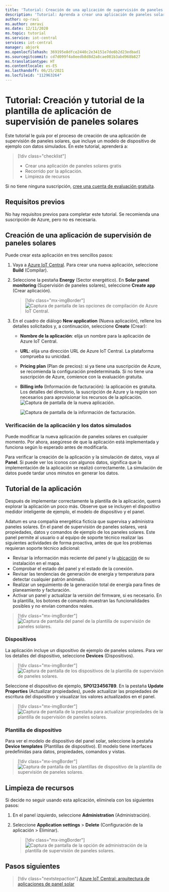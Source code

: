 ```yaml
---
title: 'Tutorial: Creación de una aplicación de supervisión de paneles solares con Azure IoT Central'
description: 'Tutorial: Aprenda a crear una aplicación de paneles solares mediante plantillas de aplicación de Azure IoT Central.'
author: op-ravi
ms.author: omravi
ms.date: 12/11/2020
ms.topic: tutorial
ms.service: iot-central
services: iot-central
manager: abjork
ms.openlocfilehash: 369195e8dfce2440c2e34151e7de6b2d23edbad1
ms.sourcegitcommit: cd7d099f4a8eedb8d8d2a8cae081b3abd968b827
ms.translationtype: HT
ms.contentlocale: es-ES
ms.lasthandoff: 06/25/2021
ms.locfileid: "112963264"
---
```

# <a name="tutorial-create-and-explore-the-solar-panel-monitoring-app-template"></a>Tutorial: Creación y tutorial de la plantilla de aplicación de supervisión de paneles solares 

Este tutorial le guía por el proceso de creación de una aplicación de supervisión de paneles solares, que incluye un modelo de dispositivo de ejemplo con datos simulados. En este tutorial, aprenderá a:


> [!div class="checklist"]
> * Crear una aplicación de paneles solares gratis
> * Recorrido por la aplicación.
> * Limpieza de recursos


Si no tiene ninguna suscripción, [cree una cuenta de evaluación gratuita](https://azure.microsoft.com/free).

## <a name="prerequisites"></a>Requisitos previos

No hay requisitos previos para completar este tutorial. Se recomienda una suscripción de Azure, pero no es necesaria.


## <a name="create-a-solar-panel-monitoring-app"></a>Creación de una aplicación de supervisión de paneles solares 

Puede crear esta aplicación en tres sencillos pasos:

1. Vaya a [Azure IoT Central](https://apps.azureiotcentral.com). Para crear una nueva aplicación, seleccione **Build** (Compilar). 

1. Seleccione la pestaña **Energy** (Sector energético). En **Solar panel monitoring** (Supervisión de paneles solares), seleccione **Create app** (Crear aplicación). 

    > [!div class="mx-imgBorder"]
    > ![Captura de pantalla de las opciones de compilación de Azure IoT Central.](media/tutorial-iot-central-solar-panel/solar-panel-build.png)
  
1. En el cuadro de diálogo **New application** (Nueva aplicación), rellene los detalles solicitados y, a continuación, seleccione **Create** (Crear):
    * **Nombre de la aplicación**: elija un nombre para la aplicación de Azure IoT Central. 
    * **URL**: elija una dirección URL de Azure IoT Central. La plataforma comprueba su unicidad.
    * **Pricing plan** (Plan de precios): si ya tiene una suscripción de Azure, se recomienda la configuración predeterminada. Si no tiene una suscripción de Azure, comience con la evaluación gratuita.
    * **Billing info** (Información de facturación): la aplicación es gratuita. Los detalles del directorio, la suscripción de Azure y la región son necesarios para aprovisionar los recursos de la aplicación.
        ![Captura de pantalla de la nueva aplicación.](media/tutorial-iot-central-solar-panel/solar-panel-create-app.png)
        
        ![Captura de pantalla de la información de facturación.](media/tutorial-iot-central-solar-panel/solar-panel-create-app-billinginfo.png)


### <a name="verify-the-application-and-simulated-data"></a>Verificación de la aplicación y los datos simulados

Puede modificar la nueva aplicación de paneles solares en cualquier momento. Por ahora, asegúrese de que la aplicación está implementada y funciona según lo esperado antes de modificarla.

Para verificar la creación de la aplicación y la simulación de datos, vaya al **Panel**. Si puede ver los iconos con algunos datos, significa que la implementación de la aplicación se realizó correctamente. La simulación de datos puede tardar unos minutos en generar los datos. 

## <a name="application-walk-through"></a>Tutorial de la aplicación
Después de implementar correctamente la plantilla de la aplicación, querrá explorar la aplicación un poco más. Observe que se incluyen el dispositivo medidor inteligente de ejemplo, el modelo de dispositivo y el panel.

Adatum es una compañía energética ficticia que supervisa y administra paneles solares. En el panel de supervisión de paneles solares, verá propiedades, datos y comandos de ejemplo de los paneles solares. Este panel permite al usuario o al equipo de soporte técnico realizar las siguientes actividades de forma proactiva, antes de que los problemas requieran soporte técnico adicional:
* Revisar la información más reciente del panel y la [ubicación](../core/howto-use-location-data.md) de su instalación en el mapa.
* Comprobar el estado del panel y el estado de la conexión.
* Revisar las tendencias de generación de energía y temperatura para detectar cualquier patrón anómalo.
* Realizar un seguimiento de la generación total de energía para fines de planeamiento y facturación.
* Activar un panel y actualizar la versión del firmware, si es necesario. En la plantilla, los botones de comando muestran las funcionalidades posibles y no envían comandos reales.

> [!div class="mx-imgBorder"]
> ![Captura de pantalla del panel de la plantilla de supervisión de paneles solares.](media/tutorial-iot-central-solar-panel/solar-panel-dashboard.png)

### <a name="devices"></a>Dispositivos
La aplicación incluye un dispositivo de ejemplo de paneles solares. Para ver los detalles del dispositivo, seleccione **Devices** (Dispositivos).

> [!div class="mx-imgBorder"]
> ![Captura de pantalla de los dispositivos de la plantilla de supervisión de paneles solares.](media/tutorial-iot-central-solar-panel/solar-panel-device.png)

Seleccione el dispositivo de ejemplo, **SP0123456789**. En la pestaña **Update Properties** (Actualizar propiedades), puede actualizar las propiedades de escritura del dispositivo y visualizar los valores actualizados en el panel. 

> [!div class="mx-imgBorder"]
> ![Captura de pantalla de la pestaña para actualizar propiedades de la plantilla de supervisión de paneles solares.](media/tutorial-iot-central-solar-panel/solar-panel-device-properties.png)


### <a name="device-template"></a>Plantilla de dispositivo
Para ver el modelo de dispositivo del panel solar, seleccione la pestaña **Device templates** (Plantillas de dispositivo). El modelo tiene interfaces predefinidas para datos, propiedades, comandos y vistas.

> [!div class="mx-imgBorder"]
> ![Captura de pantalla de las plantillas de dispositivo de la plantilla de supervisión de paneles solares.](media/tutorial-iot-central-solar-panel/solar-panel-device-templates.png)


## <a name="clean-up-resources"></a>Limpieza de recursos
Si decide no seguir usando esta aplicación, elimínela con los siguientes pasos:

1. En el panel izquierdo, seleccione **Administration** (Administración).
1. Seleccione **Application settings** > **Delete** (Configuración de la aplicación > Eliminar). 

    > [!div class="mx-imgBorder"]
    > ![Captura de pantalla de la opción de administración de la plantilla de supervisión de paneles solares.](media/tutorial-iot-central-solar-panel/solar-panel-delete-app.png)

## <a name="next-steps"></a>Pasos siguientes
 
> [!div class="nextstepaction"]
> [Azure IoT Central: arquitectura de aplicaciones de panel solar](./concept-iot-central-solar-panel-app.md)

